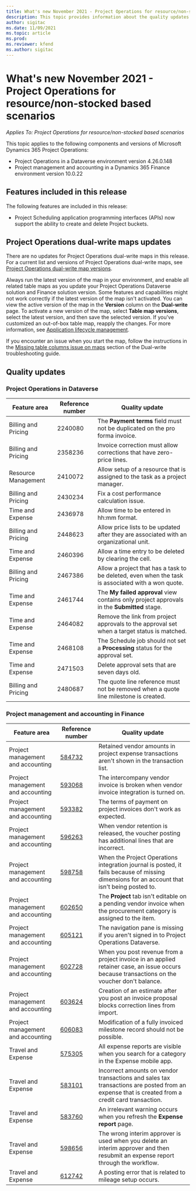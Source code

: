 ```yaml
---
title: What's new November 2021 - Project Operations for resource/non-stocked based scenarios
description: This topic provides information about the quality updates that are available in the November 2021 release of Project Operations for resource/non-stocked based scenarios.
author: sigitac
ms.date: 11/09/2021
ms.topic: article
ms.prod:
ms.reviewer: kfend 
ms.author: sigitac
---
```


# What's new November 2021 - Project Operations for resource/non-stocked based scenarios

*Applies To: Project Operations for resource/non-stocked based scenarios*

This topic applies to the following components and versions of Microsoft Dynamics 365 Project Operations:

- Project Operations in a Dataverse environment version 4.26.0.148
- Project management and accounting in a Dynamics 365 Finance environment version 10.0.22

## Features included in this release

The following features are included in this release:

- Project Scheduling application programming interfaces (APIs) now support the ability to create and delete Project buckets.

## Project Operations dual-write maps updates

There are no updates for Project Operations dual-write maps in this release. For a current list and versions of Project Operations dual-write maps, see [Project Operations dual-write map versions](/dynamics365/project-operations/environment/resource-dual-write-maps).

Always run the latest version of the map in your environment, and enable all related table maps as you update your Project Operations Dataverse solution and Finance solution version. Some features and capabilities might not work correctly if the latest version of the map isn't activated. You can view the active version of the map in the **Version** column on the **Dual-write** page. To activate a new version of the map, select **Table map versions**, select the latest version, and then save the selected version. If you've customized an out-of-box table map, reapply the changes. For more information, see [Application lifecycle management](/dynamics365/fin-ops-core/dev-itpro/data-entities/dual-write/app-lifecycle-management).

If you encounter an issue when you start the map, follow the instructions in the [Missing table columns issue on maps](/dynamics365/fin-ops-core/dev-itpro/data-entities/dual-write/dual-write-troubleshooting-finops-upgrades#missing-table-columns-issue-on-maps) section of the Dual-write troubleshooting guide.

## Quality updates

### Project Operations in Dataverse

| Feature area | Reference number | Quality update |
| --- | --- | --- |
| Billing and Pricing | 2240080 | The **Payment terms** field must not be duplicated on the pro forma invoice. |
| Billing and Pricing | 2358236 | Invoice correction must allow corrections that have zero-price lines. |
| Resource Management | 2410072 | Allow setup of a resource that is assigned to the task as a project manager. |
| Billing and Pricing | 2430234 | Fix a cost performance calculation issue. |
| Time and Expense | 2436978 | Allow time to be entered in hh:mm format. |
| Billing and Pricing | 2448623 | Allow price lists to be updated after they are associated with an organizational unit. |
| Time and Expense | 2460396 | Allow a time entry to be deleted by clearing the cell. |
| Billing and Pricing | 2467386 | Allow a project that has a task to be deleted, even when the task is associated with a won quote. |
| Time and Expense | 2461744 | The **My failed approval** view contains only project approvals in the **Submitted** stage. |
| Time and Expense | 2464082 | Remove the link from project approvals to the approval set when a target status is matched. |
| Time and Expense | 2468108 | The Schedule job should not set a **Processing** status for the approval set. |
| Time and Expense | 2471503 | Delete approval sets that are seven days old. |
| Billing and Pricing | 2480687 | The quote line reference must not be removed when a quote line milestone is created. |

### Project management and accounting in Finance

| Feature area | Reference number | Quality update |
| --- | --- | --- |
| Project management and accounting | [584732](https://fix.lcs.dynamics.com/Issue/Details/?bugId=584732) | Retained vendor amounts in project expense transactions aren't shown in the transaction list. |
| Project management and accounting | [593068](https://fix.lcs.dynamics.com/Issue/Details/?bugId=593068) | The intercompany vendor invoice is broken when vendor invoice integration is turned on. |
| Project management and accounting | [593382](https://fix.lcs.dynamics.com/Issue/Details/?bugId=593382) | The terms of payment on project invoices don't work as expected. |
| Project management and accounting | [596263](https://fix.lcs.dynamics.com/Issue/Details/?bugId=596263) | When vendor retention is released, the voucher posting has additional lines that are incorrect. |
| Project management and accounting | [598758](https://fix.lcs.dynamics.com/Issue/Details/?bugId=598758) | When the Project Operations integration journal is posted, it fails because of missing dimensions for an account that isn't being posted to. |
| Project management and accounting | [602650](https://fix.lcs.dynamics.com/Issue/Details/?bugId=602650) | The **Project** tab isn't editable on a pending vendor invoice when the procurement category is assigned to the item. |
| Project management and accounting | [605121](https://fix.lcs.dynamics.com/Issue/Details/?bugId=605121) | The navigation pane is missing if you aren't signed in to Project Operations Dataverse. |
| Project management and accounting | [602728](https://fix.lcs.dynamics.com/Issue/Details/?bugId=602728) | When you post revenue from a project invoice in an applied retainer case, an issue occurs because transactions on the voucher don't balance. |
| Project management and accounting | [603624](https://fix.lcs.dynamics.com/Issue/Details/?bugId=603624) | Creation of an estimate after you post an invoice proposal blocks correction lines from import. |
| Project management and accounting | [606083](https://fix.lcs.dynamics.com/Issue/Details/?bugId=606083) | Modification of a fully invoiced milestone record should not be possible. |
| Travel and Expense | [575305](https://fix.lcs.dynamics.com/Issue/Details/?bugId=575305) | All expense reports are visible when you search for a category in the Expense mobile app. |
| Travel and Expense | [583101](https://fix.lcs.dynamics.com/Issue/Details/?bugId=583101) | Incorrect amounts on vendor transactions and sales tax transactions are posted from an expense that is created from a credit card transaction. |
| Travel and Expense | [583760](https://fix.lcs.dynamics.com/Issue/Details/?bugId=583760) | An irrelevant warning occurs when you refresh the **Expense report** page. |
| Travel and Expense | [598656](https://fix.lcs.dynamics.com/Issue/Details/?bugId=598656) | The wrong interim approver is used when you delete an interim approver and then resubmit an expense report through the workflow. |
| Travel and Expense | [612742](https://fix.lcs.dynamics.com/Issue/Details/?bugId=612742) | A posting error that is related to mileage setup occurs. |
